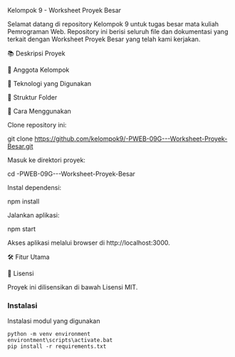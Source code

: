 Kelompok 9 - Worksheet Proyek Besar

Selamat datang di repository Kelompok 9 untuk tugas besar mata kuliah Pemrograman Web. Repository ini berisi seluruh file dan dokumentasi yang terkait dengan Worksheet Proyek Besar yang telah kami kerjakan.

📚 Deskripsi Proyek


👥 Anggota Kelompok


🚀 Teknologi yang Digunakan



📂 Struktur Folder



🔧 Cara Menggunakan

Clone repository ini:

git clone https://github.com/kelompok9/-PWEB-09G---Worksheet-Proyek-Besar.git

Masuk ke direktori proyek:

cd -PWEB-09G---Worksheet-Proyek-Besar

Instal dependensi:

npm install

Jalankan aplikasi:

npm start

Akses aplikasi melalui browser di http://localhost:3000.

🛠 Fitur Utama


📜 Lisensi

Proyek ini dilisensikan di bawah Lisensi MIT.



### Instalasi
Instalasi modul yang digunakan
```shell
python -m venv environment
environtment\scripts\activate.bat
pip install -r requirements.txt
```